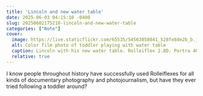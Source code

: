 ```yaml
---
title: 'Lincoln and new water table'
date: 2025-06-03 04:15:10 -0400
slug: 20250602175210-lincoln-and-new-water-table
categories: ["Note"]
cover: 
  image: https://live.staticflickr.com/65535/54563858841_528fe8de2b_b.jpg
  alt: Color film photo of toddler playing with water table
  caption: Lincoln with his new water table. Rolleiflex 2.8D. Portra 400.
  relative: true
---
```


I know people throughout history have successfully used Rolleiflexes for all kinds of documentary photography and photojournalism, but have they ever tried following a toddler around?
